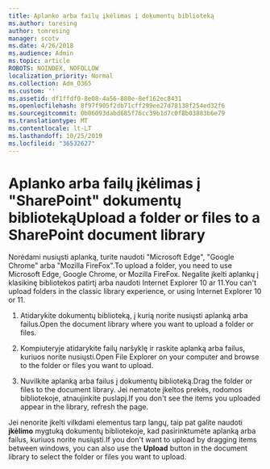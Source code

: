 ```yaml
---
title: Aplanko arba failų įkėlimas į dokumentų biblioteką
ms.author: toresing
author: tomresing
manager: scotv
ms.date: 4/26/2018
ms.audience: Admin
ms.topic: article
ROBOTS: NOINDEX, NOFOLLOW
localization_priority: Normal
ms.collection: Adm_O365
ms.custom: ''
ms.assetid: df1ffdf0-8e08-4a56-880e-8ef162ec8431
ms.openlocfilehash: 8f97f905f2db71cff299ee27d78138f254ed32f6
ms.sourcegitcommit: 0b06093dabd685f76cc39b1d7c0f8b03883b6e79
ms.translationtype: MT
ms.contentlocale: lt-LT
ms.lasthandoff: 10/25/2019
ms.locfileid: "36532627"
---
```

# <a name="upload-a-folder-or-files-to-a-sharepoint-document-library"></a><span data-ttu-id="95598-102">Aplanko arba failų įkėlimas į "SharePoint" dokumentų biblioteką</span><span class="sxs-lookup"><span data-stu-id="95598-102">Upload a folder or files to a SharePoint document library</span></span>

<span data-ttu-id="95598-103">Norėdami nusiųsti aplanką, turite naudoti "Microsoft Edge", "Google Chrome" arba "Mozilla FireFox".</span><span class="sxs-lookup"><span data-stu-id="95598-103">To upload a folder, you need to use Microsoft Edge, Google Chrome, or Mozilla FireFox.</span></span> <span data-ttu-id="95598-104">Negalite įkelti aplankų į klasikinę bibliotekos patirtį arba naudoti Internet Explorer 10 ar 11.</span><span class="sxs-lookup"><span data-stu-id="95598-104">You can't upload folders in the classic library experience, or using Internet Explorer 10 or 11.</span></span>
  
1. <span data-ttu-id="95598-105">Atidarykite dokumentų biblioteką, į kurią norite nusiųsti aplanką arba failus.</span><span class="sxs-lookup"><span data-stu-id="95598-105">Open the document library where you want to upload a folder or files.</span></span>
    
2. <span data-ttu-id="95598-106">Kompiuteryje atidarykite failų naršyklę ir raskite aplanką arba failus, kuriuos norite nusiųsti.</span><span class="sxs-lookup"><span data-stu-id="95598-106">Open File Explorer on your computer and browse to the folder or files you want to upload.</span></span>
    
3. <span data-ttu-id="95598-107">Nuvilkite aplanką arba failus į dokumentų biblioteką.</span><span class="sxs-lookup"><span data-stu-id="95598-107">Drag the folder or files to the document library.</span></span> <span data-ttu-id="95598-108">Jei nematote įkeltos prekės, rodomos bibliotekoje, atnaujinkite puslapį.</span><span class="sxs-lookup"><span data-stu-id="95598-108">If you don't see the items you uploaded appear in the library, refresh the page.</span></span> 
    
<span data-ttu-id="95598-109">Jei nenorite įkelti vilkdami elementus tarp langų, taip pat galite naudoti **įkėlimo** mygtuką dokumentų bibliotekoje, kad pasirinktumėte aplanką arba failus, kuriuos norite nusiųsti.</span><span class="sxs-lookup"><span data-stu-id="95598-109">If you don't want to upload by dragging items between windows, you can also use the **Upload** button in the document library to select the folder or files you want to upload.</span></span> 
  


